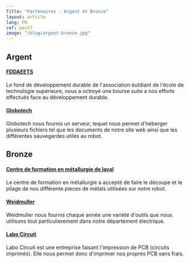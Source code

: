 ```yaml
---
Title: "Partenaires - Argent et Bronze"
layout: article
lang: FR
ref: post7
image: "/blog/argent-bronze.jpg"
---
```


## Argent

#### **[FDDAEETS](https://www.fddaeets.com)**
Le fond de développement durable de l'association éutdiant de l'école de technologie supérieure, nous a octroyé une bourse suite a nos efforts effectués face au développement durable.

#### **[Globotech](https://www.globo.tech)**
Globotech nous fournis un serveur, lequel nous permet d'héberger plusieurs fichiers tel que les documents de notre site web ainsi que les différentes sauvegardes utiles au robot.

## Bronze

#### **[Centre de formation en métallurgie de laval](http://www.cslaval.qc.ca/metallurgie/)**
Le centre de formation en métallurgie a accepté de faire le découpe et le pliage de nos différente pieces de métals utilisées sur notre robot.

#### **[Weidmuller](http://weidmuller.com)**
Weidmuller nous fournis chaque année une variété d'outils que nous utilisons tout particulierement dans notre département électrique.

#### **[Labo Circuit](http://golabo.com)**
Labo Circuit est une entreprise faisant l'impression de PCB (circuits imprimés). Elle nous permet donc d'imprimer nos propres PCB sans frais.